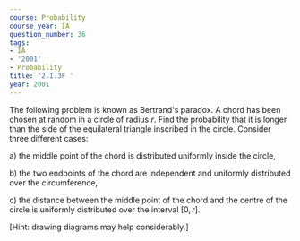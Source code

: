 ```yaml
---
course: Probability
course_year: IA
question_number: 36
tags:
- IA
- '2001'
- Probability
title: '2.I.3F '
year: 2001
---
```



The following problem is known as Bertrand's paradox. A chord has been chosen at random in a circle of radius $r$. Find the probability that it is longer than the side of the equilateral triangle inscribed in the circle. Consider three different cases:

a) the middle point of the chord is distributed uniformly inside the circle,

b) the two endpoints of the chord are independent and uniformly distributed over the circumference,

c) the distance between the middle point of the chord and the centre of the circle is uniformly distributed over the interval $[0, r]$.

[Hint: drawing diagrams may help considerably.]